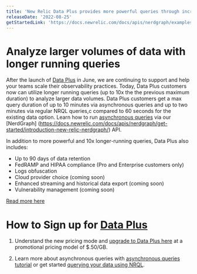 ```yaml
---
title: 'New Relic Data Plus provides more powerful queries through increased query durations and limits.'
releaseDate: '2022-08-25' 
getStartedLink: 'https://docs.newrelic.com/docs/apis/nerdgraph/examples/nerdgraph-nrql-tutorial/'
---
```


# Analyze larger volumes of data with longer running queries

After the launch of [Data Plus](https://docs.newrelic.com/whats-new/2022/06/whats-new-6-1-data-plus-available) in June, we are continuing to support and help your teams scale their observability practices. Today, Data Plus customers now can utilize longer running queries (up to 10x the the previous maximum duration) to analyze larger data volumes.  Data Plus customers get a max query duration of up to 10 minutes via asynchronous queries and up to two minutes via regular NRQL queries,c compared to 60 seconds for the existing data option. Learn how to run [asynchronous queries](https://newrelic.com/blog/nerdlog/data-plus-pricing) via our [NerdGraph] (https://docs.newrelic.com/docs/apis/nerdgraph/get-started/introduction-new-relic-nerdgraph/) API.

In addition to more powerful and 10x longer-running queries, Data Plus also includes:

* Up to 90 days of data retention 
* FedRAMP and HIPAA compliance (Pro and Enterprise customers only) 
* Logs obfuscation
* Cloud provider choice (coming soon)
* Enhanced streaming and historical data export (coming soon) 
* Vulnerability management (coming soon)

[Read more here](https://newrelic.com/blog/nerdlog/data-plus-pricing)

# How to Sign up for [Data Plus](https://docs.newrelic.com/docs/accounts/accounts-billing/new-relic-one-pricing-billing/data-ingest-billing)
1. Understand the new pricing mode and [upgrade to Data Plus here](https://newrelic.com/blog/nerdlog/data-plus-pricing) at a promotional pricing model of $.50/GB.

2. Learn more about asynchronous queries with [asynchronous queries tutorial](https://docs.newrelic.com/docs/apis/nerdgraph/examples/async-queries-nrql-tutorial/) or get started [querying your data using NRQL](https://docs.newrelic.com/docs/apis/nerdgraph/examples/nerdgraph-nrql-tutorial/).
